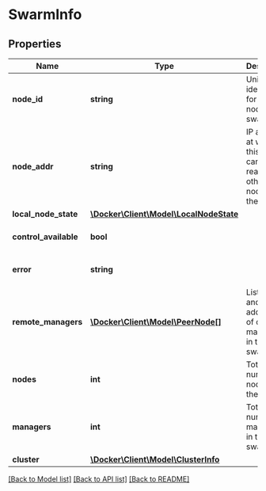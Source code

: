# SwarmInfo

## Properties
Name | Type | Description | Notes
------------ | ------------- | ------------- | -------------
**node_id** | **string** | Unique identifier of for this node in the swarm. | [optional] [default to '']
**node_addr** | **string** | IP address at which this node can be reached by other nodes in the swarm. | [optional] [default to '']
**local_node_state** | [**\Docker\Client\Model\LocalNodeState**](LocalNodeState.md) |  | [optional] 
**control_available** | **bool** |  | [optional] [default to false]
**error** | **string** |  | [optional] [default to '']
**remote_managers** | [**\Docker\Client\Model\PeerNode[]**](PeerNode.md) | List of ID&#x27;s and addresses of other managers in the swarm. | [optional] 
**nodes** | **int** | Total number of nodes in the swarm. | [optional] 
**managers** | **int** | Total number of managers in the swarm. | [optional] 
**cluster** | [**\Docker\Client\Model\ClusterInfo**](ClusterInfo.md) |  | [optional] 

[[Back to Model list]](../../README.md#documentation-for-models) [[Back to API list]](../../README.md#documentation-for-api-endpoints) [[Back to README]](../../README.md)

